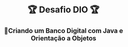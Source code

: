 
<h1 align = "center"> 🏆 Desafio DIO 🏆 </h1>

<h2 align = "center"> 🎯Criando um Banco Digital com Java e Orientação a Objetos </h2>
